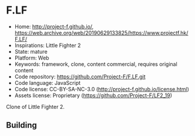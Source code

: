 # F.LF

- Home: http://project-f.github.io/, https://web.archive.org/web/20190629133825/https://www.projectf.hk/F.LF/
- Inspirations: Little Fighter 2
- State: mature
- Platform: Web
- Keywords: framework, clone, content commercial, requires original content
- Code repository: https://github.com/Project-F/F.LF.git
- Code language: JavaScript
- Code license: CC-BY-SA-NC-3.0 (http://project-f.github.io/license.html)
- Assets license: Proprietary (https://github.com/Project-F/LF2_19)

Clone of Little Fighter 2.

## Building
